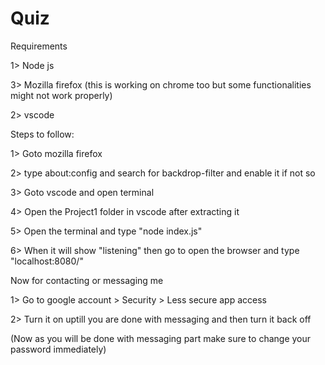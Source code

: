 # Quiz
Requirements 

1> Node js

3> Mozilla firefox (this is working on chrome too but some functionalities might not work properly)

2> vscode

Steps to follow:

1> Goto mozilla firefox

2> type about:config and search for backdrop-filter and enable it if not so

3> Goto vscode and open terminal

4> Open the Project1 folder in vscode after extracting it

5> Open the terminal and type "node index.js"

6> When it will show "listening" then go to open the browser and type "localhost:8080/"

Now for contacting or messaging me

1> Go to google account > Security > Less secure app access

2> Turn it on uptill you are done with messaging and then turn it back off

(Now as you will be done with messaging part make sure to change your password immediately)
